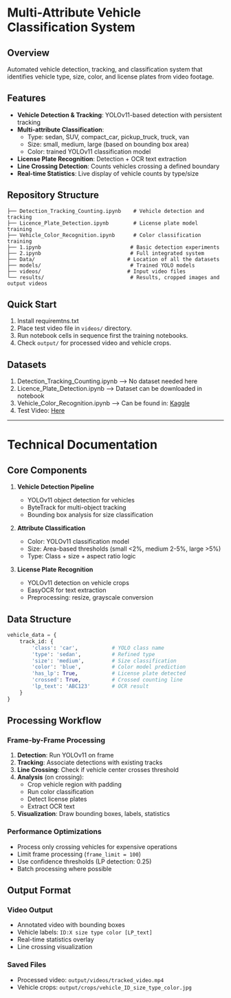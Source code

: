 # Multi-Attribute Vehicle Classification System

## Overview
Automated vehicle detection, tracking, and classification system that identifies vehicle type, size, color, and license plates from video footage.

## Features
- **Vehicle Detection & Tracking**: YOLOv11-based detection with persistent tracking
- **Multi-attribute Classification**: 
  - Type: sedan, SUV, compact_car, pickup_truck, truck, van
  - Size: small, medium, large (based on bounding box area)
  - Color: trained YOLOv11 classification model
- **License Plate Recognition**: Detection + OCR text extraction
- **Line Crossing Detection**: Counts vehicles crossing a defined boundary
- **Real-time Statistics**: Live display of vehicle counts by type/size

## Repository Structure
```
├── Detection_Tracking_Counting.ipynb    # Vehicle detection and tracking
├── Licence_Plate_Detection.ipynb        # License plate model training
├── Vehicle_Color_Recognition.ipynb      # Color classification training
├── 1.ipynb                             # Basic detection experiments
├── 2.ipynb                             # Full integrated system
├── Data/                              # Location of all the datasets
├── models/                             # Trained YOLO models
├── videos/                            # Input video files
└── results/                            # Results, cropped images and output videos
```

## Quick Start
1. Install requiremtns.txt
2. Place test video file in `videos/` directory.
3. Run notebook cells in sequence first the training notebooks.
4. Check `output/` for processed video and vehicle crops.

## Datasets
1. Detection_Tracking_Counting.ipynb --> No dataset needed here
2. Licence_Plate_Detection.ipynb --> Dataset can be downloaded in notebook
3. Vehicle_Color_Recognition.ipynb --> Can be found in: [Kaggle](https://www.kaggle.com/datasets/landrykezebou/vcor-vehicle-color-recognition-dataset)
4. Test Video: [Here](https://www.pexels.com/video/traffic-flow-in-the-highway-2103099/)
---

# Technical Documentation

## Core Components
1. **Vehicle Detection Pipeline**
   - YOLOv11 object detection for vehicles
   - ByteTrack for multi-object tracking
   - Bounding box analysis for size classification

2. **Attribute Classification**
   - Color: YOLOv11 classification model
   - Size: Area-based thresholds (small <2%, medium 2-5%, large >5%)
   - Type: Class + size + aspect ratio logic

3. **License Plate Recognition**
   - YOLOv11 detection on vehicle crops
   - EasyOCR for text extraction
   - Preprocessing: resize, grayscale conversion

## Data Structure
```python
vehicle_data = {
    track_id: {
        'class': 'car',           # YOLO class name
        'type': 'sedan',          # Refined type
        'size': 'medium',         # Size classification
        'color': 'blue',          # Color model prediction
        'has_lp': True,           # License plate detected
        'crossed': True,          # Crossed counting line
        'lp_text': 'ABC123'       # OCR result
    }
}
```

## Processing Workflow

### Frame-by-Frame Processing
1. **Detection**: Run YOLOv11 on frame
2. **Tracking**: Associate detections with existing tracks
3. **Line Crossing**: Check if vehicle center crosses threshold
4. **Analysis** (on crossing):
   - Crop vehicle region with padding
   - Run color classification
   - Detect license plates
   - Extract OCR text
5. **Visualization**: Draw bounding boxes, labels, statistics

### Performance Optimizations
- Process only crossing vehicles for expensive operations
- Limit frame processing (`frame_limit = 100`)
- Use confidence thresholds (LP detection: 0.25)
- Batch processing where possible

## Output Format

### Video Output
- Annotated video with bounding boxes
- Vehicle labels: `ID:X size type color [LP_text]`
- Real-time statistics overlay
- Line crossing visualization

### Saved Files
- Processed video: `output/videos/tracked_video.mp4`
- Vehicle crops: `output/crops/vehicle_ID_size_type_color.jpg`